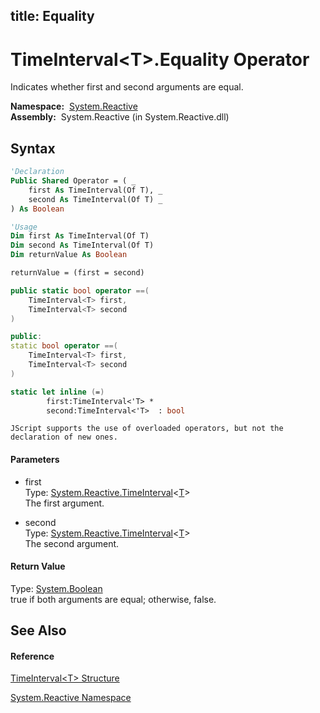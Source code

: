 title: Equality
---
# TimeInterval\<T\>.Equality Operator

Indicates whether first and second arguments are equal.

**Namespace:**  [System.Reactive](System.Reactive/System.Reactive)  
**Assembly:**  System.Reactive (in System.Reactive.dll)

## Syntax

```vb
'Declaration
Public Shared Operator = ( _
    first As TimeInterval(Of T), _
    second As TimeInterval(Of T) _
) As Boolean
```

```vb
'Usage
Dim first As TimeInterval(Of T)
Dim second As TimeInterval(Of T)
Dim returnValue As Boolean

returnValue = (first = second)
```

```csharp
public static bool operator ==(
    TimeInterval<T> first,
    TimeInterval<T> second
)
```

```c++
public:
static bool operator ==(
    TimeInterval<T> first, 
    TimeInterval<T> second
)
```

```fsharp
static let inline (=)
        first:TimeInterval<'T> * 
        second:TimeInterval<'T>  : bool
```

```jscript
JScript supports the use of overloaded operators, but not the declaration of new ones.
```

#### Parameters

- first  
  Type: [System.Reactive.TimeInterval](TimeInterval/TimeInterval(T))\<[T](TimeInterval/TimeInterval(T))\>  
  The first argument.

- second  
  Type: [System.Reactive.TimeInterval](TimeInterval/TimeInterval(T))\<[T](TimeInterval/TimeInterval(T))\>  
  The second argument.

#### Return Value

Type: [System.Boolean](https://msdn.microsoft.com/en-us/library/a28wyd50)  
true if both arguments are equal; otherwise, false.

## See Also

#### Reference

[TimeInterval\<T\> Structure](TimeInterval/TimeInterval(T))

[System.Reactive Namespace](System.Reactive/System.Reactive)
